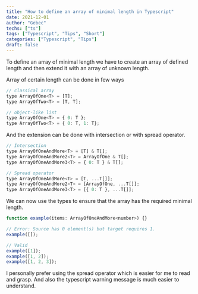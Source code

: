```yaml
---
title: "How to define an array of minimal length in Typescript"
date: 2021-12-01
author: "Gebec"
techs: ["ts"]
tags: ["Typescript", "Tips", "Short"]
categories: ["Typescript", "Tips"]
draft: false
---
```


To define an array of minimal length we have to create an array of defined length and then extend it with an array of unknown length.


Array of certain length can be done in few ways
```js
// classical array
type ArrayOfOne<T> = [T];
type ArrayOfTwo<T> = [T, T];

// object-like list
type ArrayOfOne<T> = { 0: T };
type ArrayOfTwo<T> = { 0: T, 1: T};
```

And the extension can be done with intersection or with spread operator.
```js
// Intersection
type ArrayOfOneAndMore<T> = [T] & T[];
type ArrayOfOneAndMore2<T> = ArrayOfOne & T[];
type ArrayOfOneAndMore3<T> = { 0: T } & T[];

// Spread operator
type ArrayOfOneAndMore<T> = [T, ...T[]];
type ArrayOfOneAndMore2<T> = [ArrayOfOne, ...T[]];
type ArrayOfOneAndMore3<T> = [{ 0: T }, ...T[]];
```

We can now use the types to ensure that the array has the required minimal length.
```js
function example(items: ArrayOfOneAndMore<number>) {}

// Error: Source has 0 element(s) but target requires 1.
example([]);

// Valid
example([1]);
example([1, 2]);
example([1, 2, 3]);
```

I personally prefer using the spread operator which is easier for me to read and grasp. And also the typescript warning message is much easier to understand.
